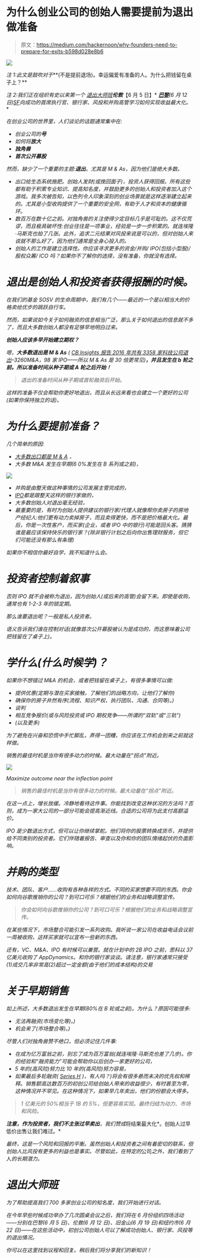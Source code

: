 # 为什么创业公司的创始人需要提前为退出做准备

> 原文：<https://medium.com/hackernoon/why-founders-need-to-prepare-for-exits-b598d028e8b6>

![](img/8567f7d2b5a8271369d1a58349695c73.png)

*注 1:此文是鼓吹对于***(不是提前退场)。幸运偏爱有准备的人。为什么把钱留在桌子上？**

**注 2:我们正在组织有史以来第一个* [*退出大师班*](http://www.hax.co/exit-masterclass)***伦敦****【6 月 5 日】* [***巴黎***](https://exit-masterclass-paris-2018.eventbrite.com)*(6 月 12 日)*[*SF*](https://exit-masterclass-sf-2018.eventbrite.com)*向成功的首席执行官、银行家、风投和并购高管学习如何实现收益最大化。**

*在创业公司的世界里，人们谈论的话题通常集中在:*

*   *创业公司的**号***
*   *如何将**放大***
*   ***独角兽***
*   ***首次公开募股***

*然而，缺少了一个重要的主题:**退出**。尤其是 M & As，因为他们是绝大多数。*

*   *出口给生态系统施肥。创始人发财(或挽回面子)，投资人获得回报。所有这些都有助于积累专业知识、提高知名度，并鼓励更多的创始人和投资者加入这个游戏。我多次被告知，以色列令人印象深刻的创业场景就是这样逐渐建立起来的。尤其是小型收购提供了一个重要的安全网，有助于人才和资本的健康循环。*
*   *数百万在数十亿之前。对独角兽的关注使得少定目标几乎是可耻的。这不仅荒谬，而且极具破坏性:创业往往是一项事业，经验是一步一步积累的。就连埃隆·马斯克也拍了几张。此外，追求二元结果对风投来说是可以的，但对创始人来说就不那么好了，因为他们通常是全身心投入的。*
*   *创始人的工作是建立选择性。你应该寻求更多的资金/并购/ IPO(包括小型股)/股权众筹/ ICO 吗？如果你不了解你的选择，没有准备，你就没有选择。*

# *退出是创始人和投资者获得报酬的时候。*

*在我们的基金 SOSV 的生命周期中，我们有几个——最近的一个是以相当大的价格卖给优步的跳跃自行车。*

*然而，如果说如今关于如何融资的信息相当广泛，那么关于如何退出的信息就不多了，而且大多数创始人都没有足够早地明白过来。*

***创始人应该多早开始建立期权？***

*嗯，**大多数退出是 M & As** ( [CB Insights 报告 2016 年共有 3358 家科技公司退出](https://techcrunch.com/2017/01/31/cb-insights-3358-tech-exits-in-2016-unicorn-births-down-68/)–3260M&A，98 家 IPO——所以 M & As 是 30 倍更常见)**，并且发生在 b 轮之前。所以准备时间从种子期或 A 轮之后开始！***

> *退出的准备时间从种子期或首轮融资后开始。*

*这样的准备不仅会帮助你更好地退出，而且从长远来看也会建立一个更好的公司(如果你保持独立的话)。*

# *为什么要提前准备？*

*几个简单的原因:*

*   *[大多数出口都是 M & A](https://techcrunch.com/2017/01/31/cb-insights-3358-tech-exits-in-2016-unicorn-births-down-68/) ，*
*   *大多数 M&A 发生在早期(6 *0%发生在 B 系列或之前)，**

*![](img/bf03c13f63cc7ed654fd59e3738e36f7.png)*

*   *并购是由整天做这种事情的公司发展主管完成的，*
*   *[IPO](https://hackernoon.com/tagged/ipos)都是跟整天这样的银行家做的，*
*   *大多数创始人对退出毫无经验，*
*   *最重要的是，有时为创始人提供建议的银行家/代理人就像帮你卖房子的房地产经纪人:他们更有动力卖掉房子，而且卖得更快，而不是把价格最大化。最后，你是一次性客户，而买家(企业，或者 IPO 中的银行)可能是回头客。猜猜谁是最应该保持快乐的银行家？(除非银行计划之后向你出售理财服务，但它们可能还没有那么有条理)*

*如果你不相信你最好自学，我不知道什么会。*

# *投资者控制着叙事*

*否则 IPO 就不会被称为退出，因为创始人(或后来的高管)会留下来。即使是收购，通常也有 1-2-3 年的锁定期。*

*那么谁要退出呢？一般是私人投资者。*

*语义告诉我们谁在控制对话(就像首次公开募股被认为是成功的，而这意味着公司把钱留在了桌子上)。*

# *学什么(什么时候学)？*

*如果你不想错过 M&A 的机会，或者把钱留在桌子上，有很多事情可以做:*

*   *提供优惠(定期与潜在买家接触，了解他们的战略方向，让他们了解你)*
*   *确保你的房子井然有序(流程、知识产权、执行团队、沟通、合同等)。)*
*   *谈判*
*   *相互竞争报价(或与风险投资或 IPO 期权竞争——所谓的“双轨”或“三轨”)*
*   *(以及更多)*

*为了避免在兴奋和恐慌中手忙脚乱，弄得一团糟，你应该在工作机会到来之前就这样做。*

*销售的最佳时机是当你有很多动力的时候。最大动量在“拐点”附近。*

*![](img/48f52c554d51f439cfaf28c82914545d.png)*

*Maximize outcome near the inflection point*

> *销售的最佳时机是当你有很多动力的时候。最大动量在“拐点”附近。*

*在这一点上，增长放缓。冷静地看待这件事。你能找到改变这种状况的方法吗？否则，成为一家大公司的一部分可能会提高渐近线。合适的公司将为此支付高额溢价。*

*IPO 是少数退出方式，但可以让你继续掌舵。他们将你的股票转换成货币，并提供给不同类别的投资者。它们伴随着报告、审查以及你和你的团队情绪起伏的负面影响。*

# *并购的类型*

*技术、团队、客户……收购有各种各样的方式。不同的买家想要不同的东西。你会如何向谷歌推销你的公司？到可口可乐？根据他们的业务和战略调整宣传。*

> *你会如何向谷歌推销你的公司？到可口可乐？根据他们的业务和战略调整宣传。*

*在某些情况下，市场整合可能引发一系列收购。我听说一家公司在收益电话会议前一周被收购，这样买家就可以宣布一些新的东西。*

*还有，VC、M&A、IPO 有时候可以兼营。就在计划中的 2B IPO 之前，思科以 37 亿美元收购了 AppDynamics。和你的银行家谈谈。请注意，银行家通常只接受(1)成交几率非常高(2)超过一定金额(由于他们的成本结构)的交易*

# *关于早期销售*

*如上所述，大多数退出发生在早期(80%在 B 轮或之前)。为什么？原因可能很多:*

*   *无法再融资(市场变化等)。)*
*   *机会来了(市场整合等)。)*

*尽管人们对独角兽赞不绝口，但必须记住几件事:*

*   *在成为亿万富翁之前，别忘了成为百万富翁(就连埃隆·马斯克也差了几步)。你的经验和“融资能力”可能会帮助你以后创办一家更好的公司，*
*   *5 年的(高风险)努力比 10 年的(高风险)努力容易，*
*   *如果最后多轮融资( [Series H](https://www.quora.com/Is-there-series-H-funding-and-if-so-what-startups-received-them) )，有人吗？)将会有很多悬而未决的优先权和稀释。销售额高达数百万的初创公司给创始人带来的收益很少，有时甚至为零，这种情况并不罕见。在这种情况下，如果早几年卖出，他们的份额会大得多。*

> *1 亿美元的 50%相当于 1B 的 5%，但更容易实现。最终归结为动力、市场和风险。*

***注意，作为投资者，我们不主张过早卖出**，我们赞成*将结果最大化*。创始人过早低价出售让我们难过。*

*最终，这是一个风险和回报的平衡。虽然创始人和投资者之间有着密切的联系，但创始人比风投有更多的利益也是事实。尽管如此，在特定的*公司*之外，我们看到了*人*的长期潜力。*

# *退出大师班*

*为了帮助提高我们 700 多家创业公司的知名度，我们开始进行对话。*

*在今年早些时候成功举办了几次圆桌会议之后，我们将在 6 月份组织四场活动——分别在巴黎(6 月 5 日)、伦敦(6 月 12 日)、旧金山(6 月 19 日)和纽约市(6 月 22 日)——在这些活动中，初创公司创始人可以了解成功创始人、银行家、风投等的退出情况。*

*你可以在这里找到议程和回复。稍后我们将分享我们的新知识！*
